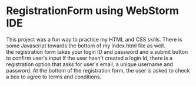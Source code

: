 # RegistrationForm using WebStorm IDE
This project was a fun way to practice my HTML and CSS skills.  There is some Javascript towards the bottom of my index.html file as well.  
the registration form takes your login ID and password and a submit button to confirm user's input
If the user hasn't created a login Id, there is a registration option that asks for user's email, a unique username and password.
At the bottom of the registration form, the user is asked to check a box to agree to terms and conditions.
